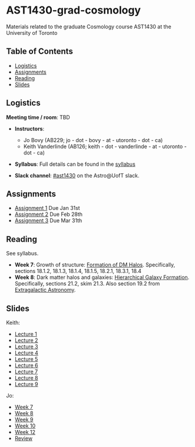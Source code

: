 # AST1430-grad-cosmology
Materials related to the graduate Cosmology course AST1430 at the University of Toronto

## Table of Contents

* [Logistics](#logistics)
* [Assignments](#assignments)
* [Reading](#reading)
* [Slides](#slides)

## Logistics

 **Meeting time / room**: TBD

* **Instructors**: 
  * Jo Bovy (AB229; jo - dot - bovy - at - utoronto - dot - ca)
  * Keith Vanderlinde (AB126; keith - dot - vanderlinde - at - utoronto - dot - ca)

* **Syllabus**: Full details can be found in the [syllabus](syllabus/syllabus-ast1430.pdf)

* **Slack channel**: [#ast1430](https://astro-uoft.slack.com/archives/CPZTDT19C) on the Astro@UofT slack.

## Assignments

* [Assignment 1](assignments/assignment1.pdf) Due Jan 31st
* [Assignment 2](assignments/assignment2.pdf) Due Feb 28th
* [Assignment 3](assignments/assignment3.pdf) Due Mar 31th

## Reading

See syllabus.

* **Week 7**: Growth of structure: [Formation of DM Halos](https://www.astro.utoronto.ca/~bovy/AST1430/bookdraft/chapters/IV-01.-Formation-DM-Halos.html). Specifically, sections 18.1.2, 18.1.3, 18.1.4, 18.1.5, 18.2.1, 18.3.1, 18.4
* **Week 8**: Dark matter halos and galaxies: [Hierarchical Galaxy Formation](https://www.astro.utoronto.ca/~bovy/AST1430/bookdraft/chapters/IV-04.-Hierarchical-Galaxy-Formation.html). Specifically, sections 21.2, skim 21.3. Also section 19.2 from [Extragalactic Astronomy](https://www.astro.utoronto.ca/~bovy/AST1430/bookdraft/chapters/IV-02.-Extragalactic-Astronomy.html#Dark-matter-halos-and-their-galaxies).

## Slides

Keith:

* [Lecture 1](slides/W1_Lecture_01-Basic_Obs.pdf)
* [Lecture 2](slides/W2_Lecture_02-RW.pdf)
* [Lecture 3](slides/W2_Lecture_03-Friedmann.pdf)
* [Lecture 4](slides/W3_Lecture_04-ThermalHist1.pdf)
* [Lecture 5](slides/W3_Lecture_05-ThermalHist2.pdf)
* [Lecture 6](slides/W4_Lecture_06-Inflation.pdf)
* [Lecture 7](slides/W4_Lecture_07-Structure1.pdf)
* [Lecture 8](slides/W5_Lecture_08-CMB1.pdf)
* [Lecture 9](slides/W5_Lecture_09-CMB2.pdf)

Jo:

* [Week 7](slides/W7-Growth-of-Structure.pdf)
* [Week 8](slides/W8-DM-halos-and-galaxies.pdf)
* [Week 9](slides/W9-Clustering.pdf)
* [Week 10](slides/W10-LateTimeConstraints.pdf)
* [Week 12](slides/W12-H0controversy.pdf)
* [Review](slides/W12-Review.pdf)
